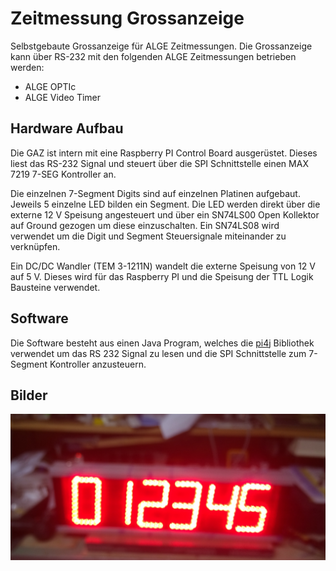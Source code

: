 # Zeitmessung Grossanzeige

Selbstgebaute Grossanzeige für ALGE Zeitmessungen. 
Die Grossanzeige kann über RS-232 mit den folgenden ALGE Zeitmessungen betrieben werden:
* ALGE OPTIc 
* ALGE Video Timer 

## Hardware Aufbau

Die GAZ ist intern mit eine Raspberry PI Control Board ausgerüstet. Dieses liest das RS-232 Signal und steuert über die SPI Schnittstelle einen 
MAX 7219 7-SEG Kontroller an. 

Die einzelnen 7-Segment Digits sind auf einzelnen Platinen aufgebaut. 
Jeweils 5 einzelne LED bilden ein Segment. Die LED werden direkt über die externe 12 V Speisung angesteuert und über
ein SN74LS00 Open Kollektor auf Ground gezogen um diese einzuschalten. 
Ein SN74LS08 wird verwendet um die Digit und Segment Steuersignale miteinander zu verknüpfen.

Ein DC/DC Wandler (TEM 3-1211N) wandelt die externe Speisung von 12 V auf 5 V. Dieses wird für das Raspberry PI und die Speisung der TTL Logik Bausteine verwendet.

## Software

Die Software besteht aus einen Java Program, welches die [pi4j](http://pi4j.com/) Bibliothek verwendet um das RS 232 Signal zu lesen und die SPI Schnittstelle zum 
7-Segment Kontroller anzusteuern.

## Bilder

![GAZ](images/gaz.jpg "GAZ")



